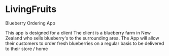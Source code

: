 # LivingFruits
Blueberry Ordering App

This app is designed for a client
The client is a blueberry farm in New Zealand who sells blueberry's to the surrounding area.
The App will allow their customers to order fresh blueberries on a regular basis to be delivered to their store / home
